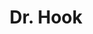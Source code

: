 ---
title: "Dr. Hook"
summary: "Formed 1968 in New Jersey as , disbanded in 1985. Their name was shortened in 1975 to Dr. Hook."
image: "dr-hook.jpg"
---